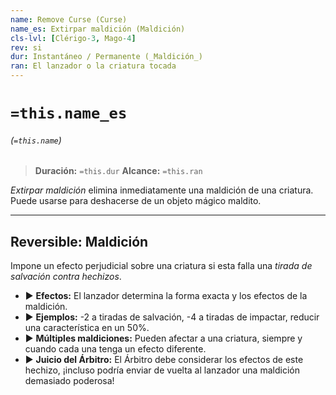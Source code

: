```yaml
---
name: Remove Curse (Curse)
name_es: Extirpar maldición (Maldición)
cls-lvl: [Clérigo-3, Mago-4]
rev: si
dur: Instantáneo / Permanente (_Maldición_)
ran: El lanzador o la criatura tocada
---
```

# `=this.name_es`
###### (`=this.name`)

>**Duración:** `=this.dur`
>**Alcance:** `=this.ran`

_Extirpar maldición_ elimina inmediatamente una maldición de una criatura. Puede usarse para deshacerse de un objeto mágico maldito. 

---

## Reversible: Maldición 

Impone un efecto perjudicial sobre una criatura si esta falla una _tirada de salvación contra hechizos_. 
- ▶ **Efectos:** El lanzador determina la forma exacta y los efectos de la maldición. 
- ▶ **Ejemplos:** -2 a tiradas de salvación, -4 a tiradas de impactar, reducir una característica en un 50%. 
- ▶ **Múltiples maldiciones:** Pueden afectar a una criatura, siempre y cuando cada una tenga un efecto diferente. 
- ▶ **Juicio del Árbitro:** El Árbitro debe considerar los efectos de este hechizo, ¡incluso podría enviar de vuelta al lanzador una maldición demasiado poderosa!